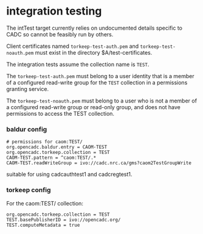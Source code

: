 # integration testing

The intTest target currently relies on undocumented details specific to CADC so
cannot be feasibly run by others.

Client certificates named `torkeep-test-auth.pem` and `torkeep-test-noauth.pem` must exist in the directory $A/test-certificates.

The integration tests assume the collection name is `TEST`.

The `torkeep-test-auth.pem` must belong to a user identity that is a member of a configured read-write group 
for the `TEST` collection in a permissions granting service. 

The `torkeep-test-noauth.pem` must belong to a user who is not a member of a configured read-write group or 
read-only group, and does not have permissions to access the TEST collection.

### baldur config
```
# permissions for caom:TEST/
org.opencadc.baldur.entry = CAOM-TEST
org.opencadc.torkeep.collection = TEST
CAOM-TEST.pattern = ^caom:TEST/.*
CAOM-TEST.readWriteGroup = ivo://cadc.nrc.ca/gms?caom2TestGroupWrite
```
suitable for using cadcauthtest1 and cadcregtest1.

### torkeep config
For the caom:TEST/ collection:
```
org.opencadc.torkeep.collection = TEST
TEST.basePublisherID = ivo://opencadc.org/
TEST.computeMetadata = true
```
